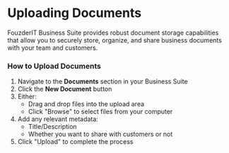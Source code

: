 # Uploading Documents

FouzderIT Business Suite provides robust document storage capabilities that allow you to securely store, organize, and share business documents with your team and customers.

### How to Upload Documents

1.  Navigate to the **Documents** section in your Business Suite
2.  Click the **New Document** button
3.  Either:
    -   Drag and drop files into the upload area
    -   Click "Browse" to select files from your computer
4.  Add any relevant metadata:
    -   Title/Description
    -   Whether you want to share with customers or not
5.  Click "Upload" to complete the process